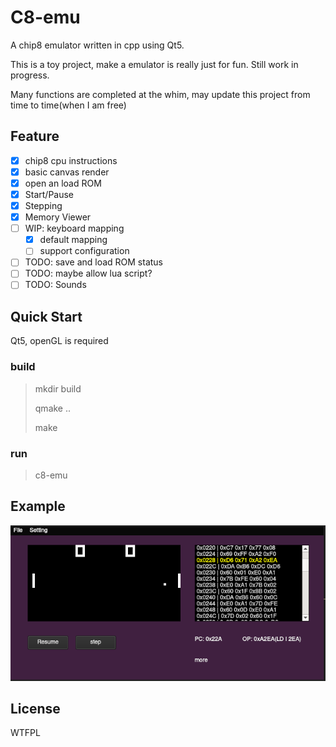 # C8-emu

A chip8 emulator written in cpp using Qt5.

This is a toy project, make a emulator is really just for fun. Still work in progress.

Many functions are completed at the whim, may update this project from time to time(when I am free)

## Feature

- [x] chip8 cpu instructions
- [x] basic canvas render
- [x] open an load ROM
- [x] Start/Pause
- [x] Stepping
- [x] Memory Viewer
- [ ] WIP: keyboard mapping
  - [x] default mapping
  - [ ] support configuration
- [ ] TODO: save and load ROM status
- [ ] TODO: maybe allow lua script?
- [ ] TODO: Sounds

## Quick Start

Qt5, openGL is required

### build

> mkdir build
>
> qmake ..
>
> make

### run

> c8-emu

## Example

![](./images/example.png)

## License

WTFPL

